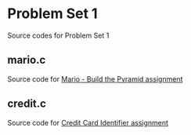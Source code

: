 # Problem Set 1
Source codes for Problem Set 1
## mario.c
Source code for [Mario - Build the Pyramid assignment](https://cs50.harvard.edu/x/2020/psets/1/mario/more/)
## credit.c
Source code for [Credit Card Identifier assignment](https://cs50.harvard.edu/x/2020/psets/1/credit/)
